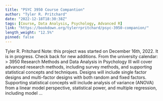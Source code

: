 ```yaml
---
title: "PSYC 3950 Course Compantion"
author: "Tyler R. Pritchard"
date: "2022-12-18T18:30:38Z"
tags: [Course, Data Analysis, Psychology, Advanced R]
link: "https://bookdown.org/tylerrpritchard/psyc-3950-companion/"
length_weight: "12.5%"
pinned: false
---
```


Tyler R. Pritchard Note: this project was started on December 16th, 2022. It is in progress. Check back for new additions. From the university calendar: > 3950 Research Methods and Data Analysis in Psychology III will cover advanced research methods, including survey methods, and supporting statistical concepts and techniques. Designs will include single factor designs and multi-factor designs with both random and fixed factors. Supporting statistical concepts will include analysis of variance (ANOVA) from a linear model perspective, statistical power, and multiple regression, including model  ...
